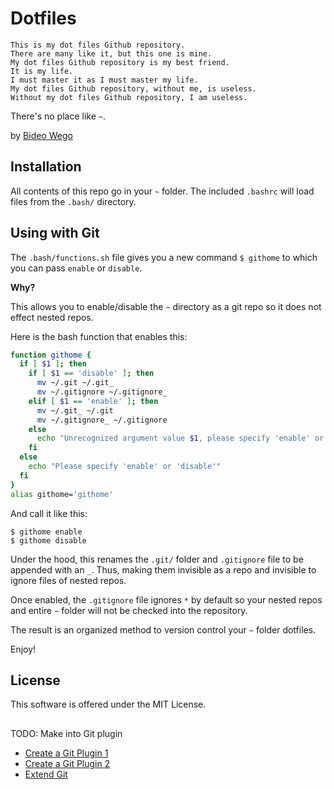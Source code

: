 # Dotfiles

```
This is my dot files Github repository.
There are many like it, but this one is mine.
My dot files Github repository is my best friend.
It is my life.
I must master it as I must master my life.
My dot files Github repository, without me, is useless.
Without my dot files Github repository, I am useless.
```

There's no place like `~`.

by [Bideo Wego](https://github.com/BideoWego)



## Installation

All contents of this repo go in your `~` folder. The included `.bashrc` will load files from the `.bash/` directory.


## Using with Git


The `.bash/functions.sh` file gives you a new command `$ githome` to which you can pass `enable` or `disable`.

**Why?**

This allows you to enable/disable the `~` directory as a git repo so it does not effect nested repos.


Here is the bash function that enables this:


```bash
function githome {
  if [ $1 ]; then
    if [ $1 == 'disable' ]; then
      mv ~/.git ~/.git_
      mv ~/.gitignore ~/.gitignore_
    elif [ $1 == 'enable' ]; then
      mv ~/.git_ ~/.git
      mv ~/.gitignore_ ~/.gitignore
    else
      echo "Unrecognized argument value $1, please specify 'enable' or 'disable'"
    fi
  else
    echo "Please specify 'enable' or 'disable'"
  fi
}
alias githome='githome'
```

And call it like this:

```shell
$ githome enable
$ githome disable
```

Under the hood, this renames the `.git/` folder and `.gitignore` file to be appended with an `_`. Thus, making them invisible as a repo and invisible to ignore files of nested repos.

Once enabled, the `.gitignore` file ignores `*` by default so your nested repos and entire `~` folder will not be checked into the repository.

The result is an organized method to version control your `~` folder dotfiles.


Enjoy!

## License

This software is offered under the MIT License.


## 

TODO: Make into Git plugin
- [Create a Git Plugin 1](https://adamcod.es/2013/07/12/how-to-create-git-plugin.html)
- [Create a Git Plugin 2](https://adamcod.es/2013/07/19/how-to-create-git-plugin-part2.html)
- [Extend Git](http://blogs.atlassian.com/2013/04/extending-git/)









